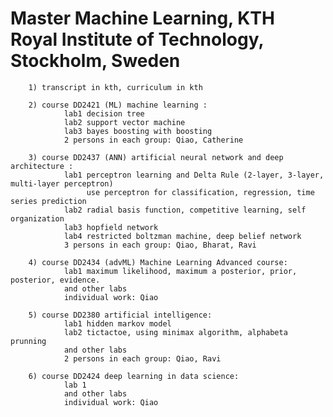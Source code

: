 # Master Machine Learning, KTH Royal Institute of Technology, Stockholm, Sweden

        1) transcript in kth, curriculum in kth
        
        2) course DD2421 (ML) machine learning :  
                lab1 decision tree
                lab2 support vector machine
                lab3 bayes boosting with boosting
                2 persons in each group: Qiao, Catherine
                
        3) course DD2437 (ANN) artificial neural network and deep architecture :
                lab1 perceptron learning and Delta Rule (2-layer, 3-layer, multi-layer perceptron)
                     use perceptron for classification, regression, time series prediction
                lab2 radial basis function, competitive learning, self organization
                lab3 hopfield network
                lab4 restricted boltzman machine, deep belief network
                3 persons in each group: Qiao, Bharat, Ravi
                
        4) course DD2434 (advML) Machine Learning Advanced course:
                lab1 maximum likelihood, maximum a posterior, prior, posterior, evidence. 
                and other labs
                individual work: Qiao        
                
        5) course DD2380 artificial intelligence:
                lab1 hidden markov model
                lab2 tictactoe, using minimax algorithm, alphabeta prunning
                and other labs
                2 persons in each group: Qiao, Ravi
                
        6) course DD2424 deep learning in data science: 
                lab 1 
                and other labs
                individual work: Qiao
        
